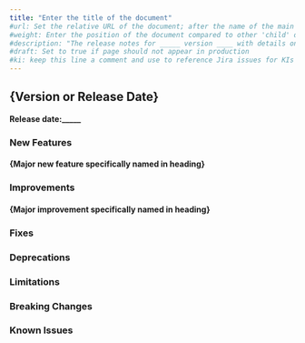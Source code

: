 ```yaml
---
title: "Enter the title of the document"
#url: Set the relative URL of the document; after the name of the main directory/product the document is in, use the document title; example for document titled my-new-page.md, in refguide directory: /refguide/my-new-page/
#weight: Enter the position of the document compared to other 'child' documents at the same level; number by 10 (for first), 20, 30, etc. for easy ordering of other documents in the future if necessary; don't add brackets or quotation marks
#description: "The release notes for _____ version ____ with details on new features, bug fixes, and known issues."
#draft: Set to true if page should not appear in production
#ki: keep this line a comment and use to reference Jira issues for KIs in order to track fixes
---
```


## {Version or Release Date}

**Release date:_____**

### New Features

[//]: #	"Include links/references to Idea Forum ideas when available."

#### {Major new feature specifically named in heading}

### Improvements

[//]: #	"Include links/references to Idea Forum ideas when available."

#### {Major improvement specifically named in heading}

### Fixes

### Deprecations

### Limitations

### Breaking Changes

### Known Issues

[//]: #	"Document fixes in this release for known issues in older release notes. Update older release notes with links to fixes"
